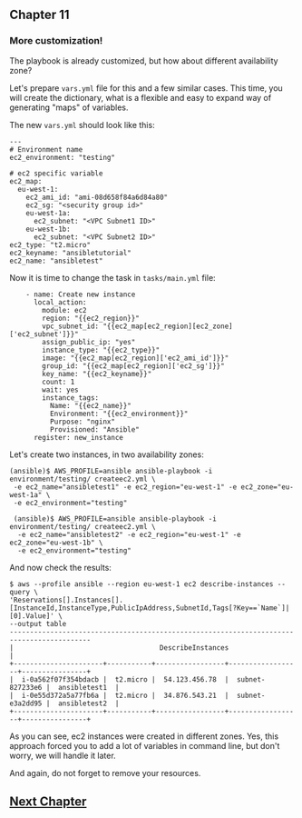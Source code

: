 ## Chapter 11
### More customization!

The playbook is already customized, but how about different availability zone?

Let's prepare `vars.yml` file for this and a few similar cases. This time, you
will create the dictionary, what is a flexible and easy to expand way of
generating "maps" of variables.

The new `vars.yml` should look like this:

```
---
# Environment name
ec2_environment: "testing"

# ec2 specific variable
ec2_map:
  eu-west-1:
    ec2_ami_id: "ami-08d658f84a6d84a80"
    ec2_sg: "<security group id>"
    eu-west-1a:
      ec2_subnet: "<VPC Subnet1 ID>"
    eu-west-1b:
      ec2_subnet: "<VPC Subnet2 ID>"
ec2_type: "t2.micro"
ec2_keyname: "ansibletutorial"
ec2_name: "ansibletest"
```

Now it is time to change the task in `tasks/main.yml` file:

```
    - name: Create new instance
      local_action:
        module: ec2
        region: "{{ec2_region}}"
        vpc_subnet_id: "{{ec2_map[ec2_region][ec2_zone]['ec2_subnet']}}"
        assign_public_ip: "yes"
        instance_type: "{{ec2_type}}"
        image: "{{ec2_map[ec2_region]['ec2_ami_id']}}"
        group_id: "{{ec2_map[ec2_region]['ec2_sg']}}"
        key_name: "{{ec2_keyname}}"
        count: 1
        wait: yes
        instance_tags:
          Name: "{{ec2_name}}"
          Environment: "{{ec2_environment}}"
          Purpose: "nginx"
          Provisioned: "Ansible"
      register: new_instance
```

Let's create two instances, in two availability zones:

```
(ansible)$ AWS_PROFILE=ansible ansible-playbook -i environment/testing/ createec2.yml \
 -e ec2_name="ansibletest1" -e ec2_region="eu-west-1" -e ec2_zone="eu-west-1a" \
 -e ec2_environment="testing"

 (ansible)$ AWS_PROFILE=ansible ansible-playbook -i environment/testing/ createec2.yml \
  -e ec2_name="ansibletest2" -e ec2_region="eu-west-1" -e ec2_zone="eu-west-1b" \
  -e ec2_environment="testing"
```


And now check the results:

```
$ aws --profile ansible --region eu-west-1 ec2 describe-instances --query \
'Reservations[].Instances[].[InstanceId,InstanceType,PublicIpAddress,SubnetId,Tags[?Key==`Name`]| [0].Value]' \
--output table
------------------------------------------------------------------------------------------
|                                    DescribeInstances                                   |
+----------------------+-----------+-----------------+------------------+----------------+
|  i-0a562f07f354bdacb |  t2.micro |  54.123.456.78  |  subnet-827233e6 |  ansibletest1  |
|  i-0e55d372a5a77fb6a |  t2.micro |  34.876.543.21  |  subnet-e3a2dd95 |  ansibletest2  |
+----------------------+-----------+-----------------+------------------+----------------+
```

As you can see, ec2 instances were created in different zones. Yes, this
approach forced you to add a lot of variables in command line, but don't worry,
we will handle it later.

And again, do not forget to remove your resources.

## [Next Chapter](../Chapter-11/README.md)

